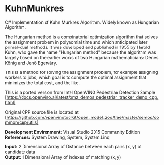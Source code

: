# KuhnMunkres
C# Implementation of Kuhn Munkres Algorithm. Widely known as Hungarian Algorithm.

The Hungarian method is a combinatorial optimization algorithm that solves the assignment problem in polynomial time and which anticipated later primal–dual methods. It was developed and published in 1955 by Harold Kuhn, who gave the name "Hungarian method" because the algorithm was largely based on the earlier works of two Hungarian mathematicians: Dénes Kőnig and Jenő Egerváry.

This is a method for solving the assignment problem, for example assigning workers to jobs, which goal is to compute the optimal assignment that minimizes the total cost, and the like.

This is a ported version from Intel OpenVINO Pedestrian Detection Sample [https://docs.openvino.ai/latest/omz_demos_pedestrian_tracker_demo_cpp.html] 

Original CPP source file is located at [https://github.com/openvinotoolkit/open_model_zoo/tree/master/demos/common/cpp/utils]

**Development Environment:** Visual Studio 2015 Community Edition<br/>
**References:** System.Drawing, System, System.Linq<br/>

**Input:** 2 Dimensional Array of Distance between each pairs (x, y) of candidate data <br/>
**Output:** 1 Dimensional Array of indexes of matching (x, y)  
